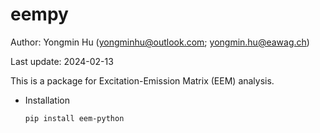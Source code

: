 # eempy

Author: Yongmin Hu (yongminhu@outlook.com; yongmin.hu@eawag.ch)

Last update: 2024-02-13

This is a package for Excitation-Emission Matrix (EEM) analysis.



* Installation
  ```sh
  pip install eem-python
  ```


